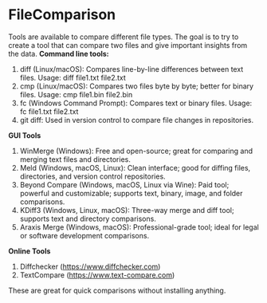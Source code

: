 # FileComparison
Tools are available to compare different file types. The goal is to try to create a tool that can compare two files and give important insights from the data.
**Command line tools:**
1. diff (Linux/macOS): Compares line-by-line differences between text files.
Usage: diff file1.txt file2.txt
2. cmp (Linux/macOS): Compares two files byte by byte; better for binary files.
Usage: cmp file1.bin file2.bin
3. fc (Windows Command Prompt): Compares text or binary files.
Usage: fc file1.txt file2.txt
4. git diff: Used in version control to compare file changes in repositories.

**GUI Tools**
1. WinMerge (Windows): Free and open-source; great for comparing and merging text files and directories.
2. Meld (Windows, macOS, Linux): Clean interface; good for diffing files, directories, and version control repositories.
3. Beyond Compare (Windows, macOS, Linux via Wine): Paid tool; powerful and customizable; supports text, binary, image, and folder comparisons.
4. KDiff3 (Windows, Linux, macOS): Three-way merge and diff tool; supports text and directory comparisons.
5. Araxis Merge (Windows, macOS): Professional-grade tool; ideal for legal or software development comparisons.

**Online Tools**
1. Diffchecker (https://www.diffchecker.com)
2. TextCompare (https://www.text-compare.com)

These are great for quick comparisons without installing anything.
